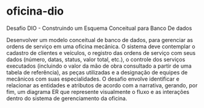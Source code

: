 # oficina-dio
Desafio DIO - Construindo um Esquema Conceitual para Banco De dados

Desenvolver um modelo conceitual de banco de dados, para gerenciar as ordens de serviço em uma oficina mecânica.
O sistema deve contemplar o cadastro de clientes e veículos, o registro das ordens de serviço com seus dados (número, datas, status, valor total, etc.), o controle dos serviços executados (incluindo o valor da mão de obra consultado a partir de uma tabela de referência), as peças utilizadas e a designação de equipes de mecânicos com suas especialidades.
O desafio envolve identificar e relacionar as entidades e atributos de acordo com a narrativa, gerando, por fim, um diagrama ER que represente visualmente o fluxo e as interações dentro do sistema de gerenciamento da oficina.
